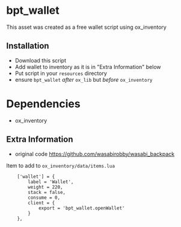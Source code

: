 # bpt_wallet

This asset was created as a free wallet script using ox_inventory

## Installation

- Download this script
- Add wallet to inventory as it is in "Extra Information" below
- Put script in your `resources` directory
- ensure `bpt_wallet` *after* `ox_lib` but *before* `ox_inventory`

# Dependencies
 - ox_inventory

## Extra Information
 - original code https://github.com/wasabirobby/wasabi_backpack


Item to add to `ox_inventory/data/items.lua`
```
	['wallet'] = {
		label = 'Wallet',
		weight = 220,
		stack = false,
		consume = 0,
		client = {
			export = 'bpt_wallet.openWallet'
		}
	},
```
